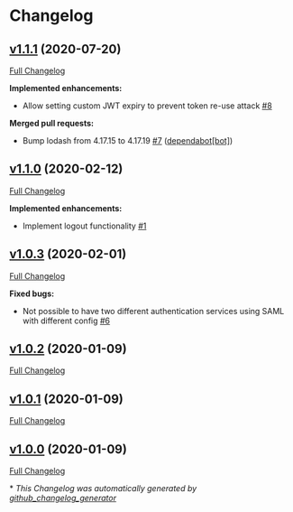 # Changelog

## [v1.1.1](https://github.com/winteragency/feathers-saml/tree/v1.1.1) (2020-07-20)

[Full Changelog](https://github.com/winteragency/feathers-saml/compare/v1.1.0...v1.1.1)

**Implemented enhancements:**

- Allow setting custom JWT expiry to prevent token re-use attack [\#8](https://github.com/winteragency/feathers-saml/issues/8)

**Merged pull requests:**

- Bump lodash from 4.17.15 to 4.17.19 [\#7](https://github.com/winteragency/feathers-saml/pull/7) ([dependabot[bot]](https://github.com/apps/dependabot))

## [v1.1.0](https://github.com/winteragency/feathers-saml/tree/v1.1.0) (2020-02-12)

[Full Changelog](https://github.com/winteragency/feathers-saml/compare/v1.0.3...v1.1.0)

**Implemented enhancements:**

- Implement logout functionality [\#1](https://github.com/winteragency/feathers-saml/issues/1)

## [v1.0.3](https://github.com/winteragency/feathers-saml/tree/v1.0.3) (2020-02-01)

[Full Changelog](https://github.com/winteragency/feathers-saml/compare/v1.0.2...v1.0.3)

**Fixed bugs:**

- Not possible to have two different authentication services using SAML with different config [\#6](https://github.com/winteragency/feathers-saml/issues/6)

## [v1.0.2](https://github.com/winteragency/feathers-saml/tree/v1.0.2) (2020-01-09)

[Full Changelog](https://github.com/winteragency/feathers-saml/compare/v1.0.1...v1.0.2)

## [v1.0.1](https://github.com/winteragency/feathers-saml/tree/v1.0.1) (2020-01-09)

[Full Changelog](https://github.com/winteragency/feathers-saml/compare/v1.0.0...v1.0.1)

## [v1.0.0](https://github.com/winteragency/feathers-saml/tree/v1.0.0) (2020-01-09)

[Full Changelog](https://github.com/winteragency/feathers-saml/compare/88f570e6a1adfa7434f9807dda2991e921ee4b3a...v1.0.0)



\* *This Changelog was automatically generated by [github_changelog_generator](https://github.com/github-changelog-generator/github-changelog-generator)*
